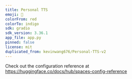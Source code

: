 ```yaml
---
title: Personal TTS
emoji: 🐨
colorFrom: red
colorTo: indigo
sdk: gradio
sdk_version: 3.36.1
app_file: app.py
pinned: false
license: mit
duplicated_from: kevinwang676/Personal-TTS-v2
---
```


Check out the configuration reference at https://huggingface.co/docs/hub/spaces-config-reference
